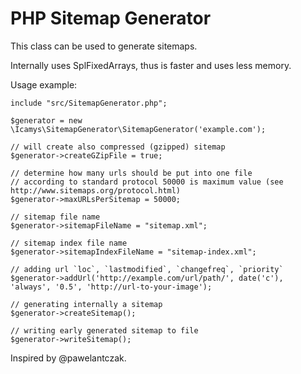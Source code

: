 PHP Sitemap Generator
=====================

This class can be used to generate sitemaps.

Internally uses SplFixedArrays, thus is faster and uses less memory.

Usage example:

```
include "src/SitemapGenerator.php";

$generator = new \Icamys\SitemapGenerator\SitemapGenerator('example.com');

// will create also compressed (gzipped) sitemap
$generator->createGZipFile = true;

// determine how many urls should be put into one file
// according to standard protocol 50000 is maximum value (see http://www.sitemaps.org/protocol.html)
$generator->maxURLsPerSitemap = 50000;

// sitemap file name
$generator->sitemapFileName = "sitemap.xml";

// sitemap index file name
$generator->sitemapIndexFileName = "sitemap-index.xml";

// adding url `loc`, `lastmodified`, `changefreq`, `priority`
$generator->addUrl('http://example.com/url/path/', date('c'), 'always', '0.5', 'http://url-to-your-image');

// generating internally a sitemap
$generator->createSitemap();

// writing early generated sitemap to file
$generator->writeSitemap();
```

Inspired by @pawelantczak.